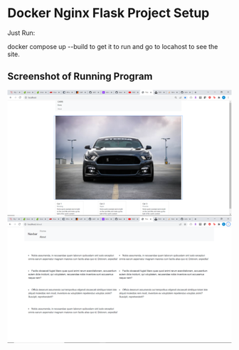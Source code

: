 # Docker Nginx Flask Project Setup

Just Run:

docker compose up --build to get it to run and go to locahost to see the site.

## Screenshot of Running Program

![Running Program](screenshots/index.PNG)
![Running Program](screenshots/about.PNG)